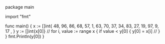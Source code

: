package main

import "fmt"

func main() {
x := []int{
48, 96, 86, 68,
57, 1, 63, 70,
37, 34, 83, 27,
19, 97, 9, 17	,
}
y := []int{x[0]} //
for i, value := range x {
if value < y[0] {
y[0] = x[i] //
}
}
fmt.Println(y[0])
}
